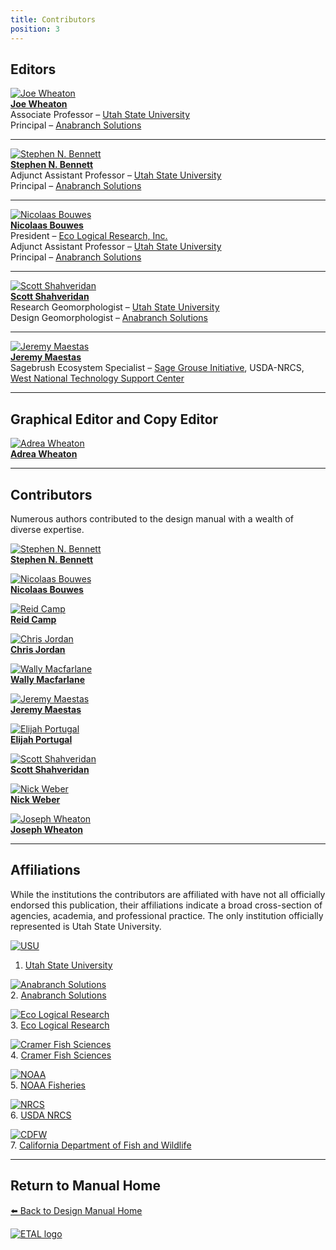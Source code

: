 ```yaml
---
title: Contributors
position: 3
---
```


## Editors

[![Joe Wheaton](/img/people/Wheaton_round.png)](http://joewheaton.org)  
**[Joe Wheaton](http://joewheaton.org)**  
Associate Professor – [Utah State University](http://qcnr.usu.edu/wats/)  
Principal – [Anabranch Solutions](http://anabranchsolutions.com)

---

[![Stephen N. Bennett](/img/people/bennett-round_orig.png)](https://www.researchgate.net/profile/Stephen_Bennett8)  
**[Stephen N. Bennett](https://www.researchgate.net/profile/Stephen_Bennett8)**  
Adjunct Assistant Professor – [Utah State University](http://qcnr.usu.edu/wats/)  
Principal – [Anabranch Solutions](http://anabranchsolutions.com)

---

[![Nicolaas Bouwes](/img/people/bouwes-round_1_orig.png)](https://www.researchgate.net/profile/Nick_Bouwes)  
**[Nicolaas Bouwes](https://www.researchgate.net/profile/Nick_Bouwes)**  
President – [Eco Logical Research, Inc.](https://www.eco-logical-research.com/)  
Adjunct Assistant Professor – [Utah State University](http://qcnr.usu.edu/wats/)  
Principal – [Anabranch Solutions](http://anabranchsolutions.com)

---

[![Scott Shahveridan](/img/people/shahverdian-round_1.png)](https://www.researchgate.net/profile/Scott_Shahverdian)  
**[Scott Shahveridan](https://www.researchgate.net/profile/Scott_Shahverdian)**  
Research Geomorphologist – [Utah State University](http://qcnr.usu.edu/wats/)  
Design Geomorphologist – [Anabranch Solutions](http://anabranchsolutions.com)

---

[![Jeremy Maestas](/img/people/Maestas_round.png)](https://www.researchgate.net/profile/Jeremy_Maestas)  
**[Jeremy Maestas](https://www.researchgate.net/profile/Jeremy_Maestas)**  
Sagebrush Ecosystem Specialist – [Sage Grouse Initiative](https://www.sagegrouseinitiative.com/about/meet-our-staff/), USDA-NRCS, [West National Technology Support Center](https://www.nrcs.usda.gov/wps/portal/nrcs/main/national/wntsc/)

---

## Graphical Editor and Copy Editor

[![Adrea Wheaton](/img/people/adrea-round_orig.png)](http://www.anabranchsolutions.com/staff.html)  
**[Adrea Wheaton](http://www.anabranchsolutions.com/staff.html)**

---

## Contributors

Numerous authors contributed to the design manual with a wealth of diverse expertise.

[![Stephen N. Bennett](/img/people/bennett-round_orig.png)](https://www.researchgate.net/profile/Stephen_Bennett8)  
**[Stephen N. Bennett](https://www.researchgate.net/profile/Stephen_Bennett8)**

[![Nicolaas Bouwes](/img/people/bouwes-round_1_orig.png)](https://www.researchgate.net/profile/Nick_Bouwes)  
**[Nicolaas Bouwes](https://www.researchgate.net/profile/Nick_Bouwes)**

[![Reid Camp](/img/people/camp-round_orig.png)](https://www.researchgate.net/profile/Reid_Camp)  
**[Reid Camp](https://www.researchgate.net/profile/Reid_Camp)**

[![Chris Jordan](/img/people/Jordan_round.png)](https://www.researchgate.net/profile/Chris_Jordan3)  
**[Chris Jordan](https://www.researchgate.net/profile/Chris_Jordan3)**

[![Wally Macfarlane](/img/people/Macfarlane_round.png)](https://www.researchgate.net/profile/William_Macfarlane)  
**[Wally Macfarlane](https://www.researchgate.net/profile/William_Macfarlane)**

[![Jeremy Maestas](/img/people/Maestas_round.png)](https://www.researchgate.net/profile/Jeremy_Maestas)  
**[Jeremy Maestas](https://www.researchgate.net/profile/Jeremy_Maestas)**

[![Elijah Portugal](/img/people/portugal-round_orig.png)](https://www.researchgate.net/profile/Elijah_Portugal)  
**[Elijah Portugal](https://www.researchgate.net/profile/Elijah_Portugal)**

[![Scott Shahveridan](/img/people/shahverdian-round_1.png)](https://www.researchgate.net/profile/Scott_Shahverdian)  
**[Scott Shahveridan](https://www.researchgate.net/profile/Scott_Shahverdian)**

[![Nick Weber](/img/people/webber-round_1_orig.png)](https://www.researchgate.net/profile/Nick_Weber2)  
**[Nick Weber](https://www.researchgate.net/profile/Nick_Weber2)**

[![Joseph Wheaton](/img/people/Wheaton_round.png)](https://www.researchgate.net/profile/Joseph_Wheaton)  
**[Joseph Wheaton](https://www.researchgate.net/profile/Joseph_Wheaton)**

---

## Affiliations

While the institutions the contributors are affiliated with have not all officially endorsed this publication, their affiliations indicate a broad cross-section of agencies, academia, and professional practice. The only institution officially represented is Utah State University.

[![USU](/img/sponsors/USU.png)](https://qcnr.usu.edu/wats/index)  
1. [Utah State University](https://qcnr.usu.edu/wats/index)

[![Anabranch Solutions](/img/sponsors/anabranchsolutionslogo-square-450_10.png)](http://www.anabranchsolutions.com)  
2. [Anabranch Solutions](http://www.anabranchsolutions.com)

[![Eco Logical Research](/img/sponsors/ELR.png)](https://www.eco-logical-research.com/)  
3. [Eco Logical Research](https://www.eco-logical-research.com/) 

[![Cramer Fish Sciences](/img/logos/cramer.png)](https://www.fishsciences.net/)  
4. [Cramer Fish Sciences](https://www.fishsciences.net/)

[![NOAA](/img/sponsors/NOAA.png)](https://www.nwfsc.noaa.gov/)  
5. [NOAA Fisheries](https://www.nwfsc.noaa.gov/) 

[![NRCS](/img/sponsors/usda-nrcs-logo_1_orig.png)](https://www.nrcs.usda.gov/wps/portal/nrcs/detailfull/national/about/leadership/centers/?cid=NRCS143_021469)  
6. [USDA NRCS](https://www.nrcs.usda.gov/wps/portal/nrcs/detailfull/national/about/leadership/centers/?cid=NRCS143_021469)

[![CDFW](/img/sponsors/CDFW.png)](https://www.wildlife.ca.gov/)  
7. [California Department of Fish and Wildlife](https://www.wildlife.ca.gov/) 

---

## Return to Manual Home

[⬅️ Back to Design Manual Home](/riverscapes-docs/manual/design)

[![ETAL logo](/img/logos/ETAL@FHC_FullText_Blue_Wellsvilles_Brown_600.png)](http://etal.joewheaton.org)
